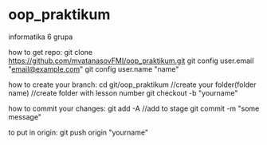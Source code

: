 # oop_praktikum
informatika 6 grupa

how to get repo:
git clone https://github.com/mvatanasovFMI/oop_praktikum.git
git config user.email "email@example.com"
git config user.name "name"

how to create your branch:
cd git/oop_praktikum
//create your folder(folder name)
//create folder with lesson number
git checkout -b "yourname"


how to commit your changes: 
git add -A //add to stage
git commit -m "some message"

to put in origin:
git push origin "yourname"
